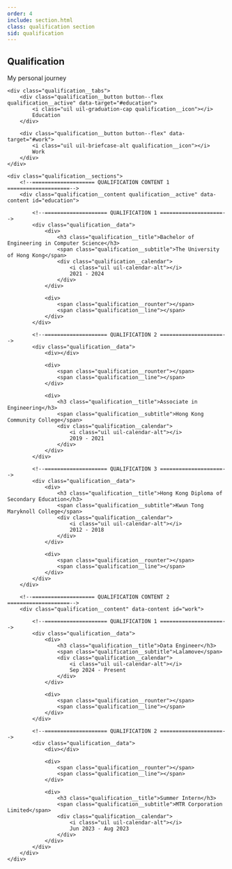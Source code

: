 ```yaml
---
order: 4
include: section.html
class: qualification section
sid: qualification
---
```


<h2 class="section__title">Qualification</h2>
<span class="section__subtitle">My personal journey</span>

<!-- <div class="qualification__description">
    My life has never been smooth sailing.

    <br><br>

    There were times when I was lost and confused,

    <br><br>

    but these setbacks and scars had taught me resilience.
</div> -->

<div class="qualification__container container">

    <div class="qualification__tabs">
        <div class="qualification__button button--flex qualification__active" data-target="#education">
            <i class="uil uil-graduation-cap qualification__icon"></i>
            Education
        </div>

        <div class="qualification__button button--flex" data-target="#work">
            <i class="uil uil-briefcase-alt qualification__icon"></i>
            Work
        </div>
    </div>

    <div class="qualification__sections">
        <!--==================== QUALIFICATION CONTENT 1 ====================-->
        <div class="qualification__content qualification__active" data-content id="education">

            <!--==================== QUALIFICATION 1 ====================-->
            <div class="qualification__data">
                <div>
                    <h3 class="qualification__title">Bachelor of Engineering in Computer Science</h3>
                    <span class="qualification__subtitle">The University of Hong Kong</span>
                    <div class="qualification__calendar">
                        <i class="uil uil-calendar-alt"></i>
                        2021 - 2024
                    </div>
                </div>

                <div>
                    <span class="qualification__rounter"></span>
                    <span class="qualification__line"></span>
                </div>
            </div>

            <!--==================== QUALIFICATION 2 ====================-->
            <div class="qualification__data">
                <div></div>

                <div>
                    <span class="qualification__rounter"></span>
                    <span class="qualification__line"></span>
                </div>

                <div>
                    <h3 class="qualification__title">Associate in Engineering</h3>
                    <span class="qualification__subtitle">Hong Kong Community College</span>
                    <div class="qualification__calendar">
                        <i class="uil uil-calendar-alt"></i>
                        2019 - 2021
                    </div>
                </div>
            </div>

            <!--==================== QUALIFICATION 3 ====================-->
            <div class="qualification__data">
                <div>
                    <h3 class="qualification__title">Hong Kong Diploma of Secondary Education</h3>
                    <span class="qualification__subtitle">Kwun Tong Maryknoll College</span>
                    <div class="qualification__calendar">
                        <i class="uil uil-calendar-alt"></i>
                        2012 - 2018
                    </div>
                </div>

                <div>
                    <span class="qualification__rounter"></span>
                    <span class="qualification__line"></span>
                </div>
            </div>
        </div>

        <!--==================== QUALIFICATION CONTENT 2 ====================-->
        <div class="qualification__content" data-content id="work">

            <!--==================== QUALIFICATION 1 ====================-->
            <div class="qualification__data">
                <div>
                    <h3 class="qualification__title">Data Engineer</h3>
                    <span class="qualification__subtitle">Lalamove</span>
                    <div class="qualification__calendar">
                        <i class="uil uil-calendar-alt"></i>
                        Sep 2024 - Present
                    </div>
                </div>

                <div>
                    <span class="qualification__rounter"></span>
                    <span class="qualification__line"></span>
                </div>
            </div>

            <!--==================== QUALIFICATION 2 ====================-->
            <div class="qualification__data">
                <div></div>

                <div>
                    <span class="qualification__rounter"></span>
                    <span class="qualification__line"></span>
                </div>

                <div>
                    <h3 class="qualification__title">Summer Intern</h3>
                    <span class="qualification__subtitle">MTR Corporation Limited</span>
                    <div class="qualification__calendar">
                        <i class="uil uil-calendar-alt"></i>
                        Jun 2023 - Aug 2023
                    </div>
                </div>
            </div>
        </div>
    </div>
</div>
